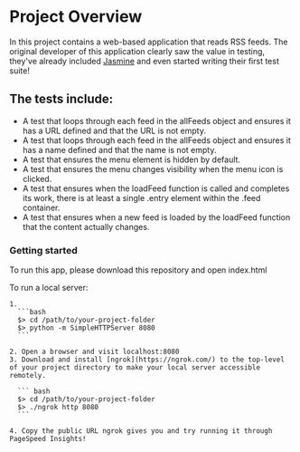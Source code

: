 # Project Overview

In this project contains a web-based application that reads RSS feeds. The original developer of this application clearly saw the value in testing, they've already included [Jasmine](http://jasmine.github.io/) and even started writing their first test suite! 

## The tests include:

  - A test that loops through each feed in the allFeeds object and ensures it has a URL defined and that the URL is not empty.
  - A test that loops through each feed in the allFeeds object and ensures it has a name defined and that the name is not empty.
  - A test that ensures the menu element is hidden by default. 
  - A test that ensures the menu changes visibility when the menu icon is clicked.
  - A test that ensures when the loadFeed function is called and completes its work, there is at least a single .entry element within the .feed container.
  - A test that ensures when a new feed is loaded by the loadFeed function that the content actually changes.


### Getting started

To run this app, please download this repository and open index.html

To run a local server:

	1. 
	  ```bash
	  $> cd /path/to/your-project-folder
	  $> python -m SimpleHTTPServer 8080
	  ```

	2. Open a browser and visit localhost:8080
	3. Download and install [ngrok](https://ngrok.com/) to the top-level of your project directory to make your local server accessible remotely.

	  ``` bash
	  $> cd /path/to/your-project-folder
	  $> ./ngrok http 8080
	  ```

	4. Copy the public URL ngrok gives you and try running it through PageSpeed Insights!